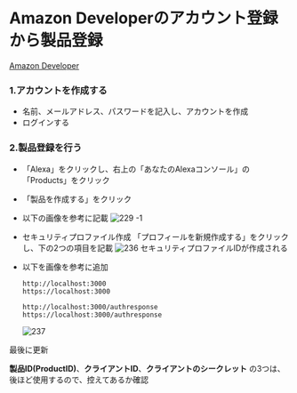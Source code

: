 # Amazon Developerのアカウント登録から製品登録
[Amazon Developer](https://developer.amazon.com/ja/)

### 1.アカウントを作成する
   * 名前、メールアドレス、パスワードを記入し、アカウントを作成  
   * ログインする
    
### 2.製品登録を行う
   * 「Alexa」をクリックし、右上の「あなたのAlexaコンソール」の「Products」をクリック
   * 「製品を作成する」をクリック

   * 以下の画像を参考に記載
    ![229 -1](https://user-images.githubusercontent.com/27679709/43043459-356a569a-8dcf-11e8-8b8d-b3ccb7bd1167.png)


   * セキュリティプロファイル作成
     「プロフィールを新規作成する」をクリックし、下の2つの項目を記載
    ![236](https://user-images.githubusercontent.com/27679709/43043461-3cd7791c-8dcf-11e8-8603-f3d97a83b95e.png)
     セキュリティプロファイルIDが作成される  
   * 以下を画像を参考に追加    
   
         http://localhost:3000  
         https://localhost:3000  
       
         http://localhost:3000/authresponse  
         https://localhost:3000/authresponse
       
     ![237](https://user-images.githubusercontent.com/27679709/43043464-44f0dd46-8dcf-11e8-9bbd-ecbc7d97e28c.png)  
     
最後に更新  
    
**製品ID(ProductID)**、**クライアントID**、**クライアントのシークレット** の3つは、後ほど使用するので、控えてあるか確認


